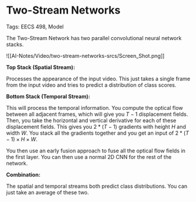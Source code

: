 # Two-Stream Networks

Tags: EECS 498, Model

The Two-Stream Network has two parallel convolutional neural network stacks.  

![[AI-Notes/Video/two-stream-networks-srcs/Screen_Shot.png]]

**Top Stack (Spatial Stream):**

Processes the appearance of the input video. This just takes a single frame from the input video and tries to predict a distribution of class scores.

**Bottom Stack (Temporal Stream):**

This will process the temporal information. You compute the optical flow between all adjacent frames, which will give you $T-1$ displacement fields. Then, you take the horizontal and vertical derivative for each of these displacement fields. This gives you $2 * (T - 1)$ gradients with height $H$ and width $W$. You stack all the gradients together and you get an input of $2 * (T-1) \times H \times W$. 

You then use an early fusion approach to fuse all the optical flow fields in the first layer. You can then use a normal 2D CNN for the rest of the network.

**Combination:**

The spatial and temporal streams both predict class distributions. You can just take an average of these two.